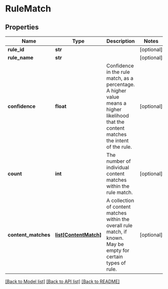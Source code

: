 # RuleMatch

## Properties
Name | Type | Description | Notes
------------ | ------------- | ------------- | -------------
**rule_id** | **str** |  | [optional] 
**rule_name** | **str** |  | [optional] 
**confidence** | **float** | Confidence in the rule match, as a percentage.  A higher value means a higher likelihood that the content matches the intent of the rule. | [optional] 
**count** | **int** | The number of individual content matches within the rule match. | [optional] 
**content_matches** | [**list[ContentMatch]**](ContentMatch.md) | A collection of content matches within the overall rule match, if known.  May be empty for certain types of rule. | [optional] 

[[Back to Model list]](../README.md#documentation-for-models) [[Back to API list]](../README.md#documentation-for-api-endpoints) [[Back to README]](../README.md)



